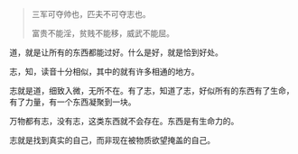 > 三军可夺帅也，匹夫不可夺志也。
>
> 富贵不能淫，贫贱不能移，威武不能屈。

道，就是让所有的东西都能过好。什么是好，就是恰到好处。

志，知，读音十分相似，其中的就有许多相通的地方。

志就是道，细致入微，无所不在。有了志，知道了志，好似所有的东西有了生命，有了力量，有一个东西凝聚到一块。

万物都有志，没有志，这类东西就不会存在。东西是有生命力的。

志就是找到真实的自己，而非现在被物质欲望掩盖的自己。

